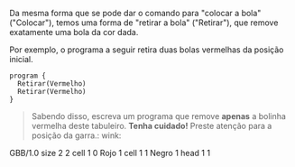 Da mesma forma que se pode dar o comando para "colocar a bola" ("Colocar"), temos uma forma de "retirar a bola" ("Retirar"), que remove exatamente uma bola da cor dada.

Por exemplo, o programa a seguir retira duas bolas vermelhas da posição inicial.

```gobstones
program {
  Retirar(Vermelho)
  Retirar(Vermelho)
}
```
> Sabendo disso, escreva um programa que remove **apenas** a bolinha vermelha deste tabuleiro. **Tenha cuidado!** Preste atenção para a posição da garra.: wink:

<gs-board>
  GBB/1.0
    size 2 2
    cell 1 0 Rojo 1
    cell 1 1 Negro 1
    head 1 1
</gs-board>
